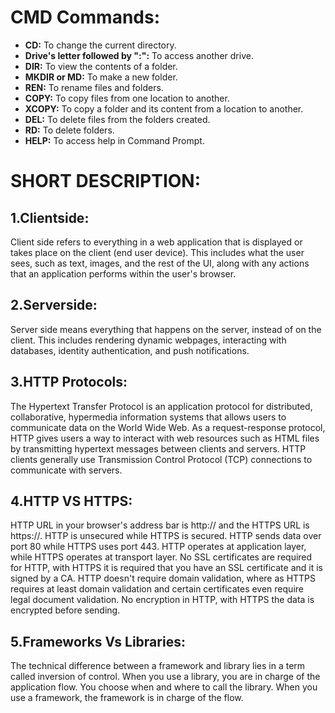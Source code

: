 # CMD Commands:

* **CD:** To change the current directory.
* **Drive's letter followed by ":":** To access another drive.
* **DIR:** To view the contents of a folder. 
* **MKDIR or MD:** To make a new folder.
* **REN:** To rename files and folders.
* **COPY:** To copy files from one location to another.
* **XCOPY:** To copy a folder and its content from a location to another.
* **DEL:** To delete files from the folders created.
* **RD:** To delete folders.
* **HELP:** To access help in Command Prompt.

# SHORT DESCRIPTION:

## 1.Clientside:
Client side refers to everything in a web application that is displayed or takes place on the client (end user device). This includes what the user sees, such as text, images, and the rest of the UI, along with any actions that an application performs within the user's browser.

## 2.Serverside:
Server side means everything that happens on the server, instead of on the client. This includes rendering dynamic webpages, interacting with databases, identity authentication, and push notifications.

## 3.HTTP Protocols:
The Hypertext Transfer Protocol is an application protocol for distributed, collaborative, hypermedia information systems that allows users to communicate data on the World Wide Web. As a request-response protocol, HTTP gives users a way to interact with web resources such as HTML files by transmitting hypertext messages between clients and servers. HTTP clients generally use Transmission Control Protocol (TCP) connections to communicate with servers.

## 4.HTTP VS HTTPS:
HTTP URL in your browser's address bar is http:// and the HTTPS URL is https://. HTTP is unsecured while HTTPS is secured. HTTP sends data over port 80 while HTTPS uses port 443. HTTP operates at application layer, while HTTPS operates at transport layer. No SSL certificates are required for HTTP, with HTTPS it is required that you have an SSL certificate and it is signed by a CA. HTTP doesn't require domain validation, where as HTTPS requires at least domain validation and certain certificates even require legal document validation. No encryption in HTTP, with HTTPS the data is encrypted before sending.

## 5.Frameworks Vs Libraries:
The technical difference between a framework and library lies in a term called inversion of control. When you use a library, you are in charge of the application flow. You choose when and where to call the library. When you use a framework, the framework is in charge of the flow.